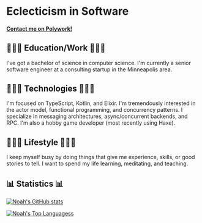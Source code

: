 # Eclecticism in Software

#### [Contact me on Polywork!](https://poly.work/nezteb/contact)

## 👨🏻‍💼 Education/Work 👨🏻‍💼
I've got a bachelor of science in computer science. I'm currently a senior software engineer at a consulting startup in the Minneapolis area.

## 👨🏻‍💻 Technologies 👨🏻‍💻
I'm focused on TypeScript, Kotlin, and Elixir. I'm tremendously interested in the actor model, functional programming, and concurrency patterns. I specialize in messaging architectures, async/concurrent backends, and RPC. I'm also a hobby game developer (most recently using Haxe).

## 🧘🏻‍♂️ Lifestyle 🧘🏻‍♂️
I keep myself busy by doing things that give me experience, skills, or good stories to tell. I want to spend my life learning, meditating, and teaching.

## 📊 Statistics 📊

[![Noah's GitHub stats](https://github-readme-stats.vercel.app/api?username=nezteb&theme=dark&count_private=true&show_icons=true)](https://github.com/anuraghazra/github-readme-stats)

[![Noah's Top Languagess](https://github-readme-stats.vercel.app/api/top-langs/?username=nezteb&theme=dark&layout=compact)](https://github.com/anuraghazra/github-readme-stats)
